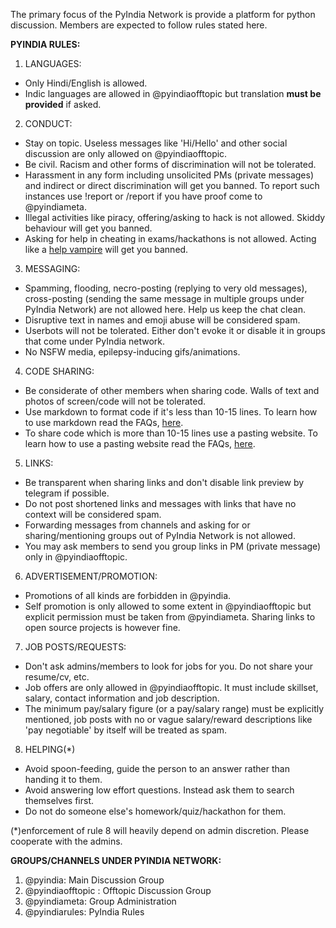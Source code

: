 The primary focus of the PyIndia Network is provide a platform for python discussion. Members are expected to follow rules stated here. 

**PYINDIA RULES:**

1. LANGUAGES:
  - Only Hindi/English is allowed.
  - Indic languages are allowed in @pyindiaofftopic but translation **must be provided** if asked.

2. CONDUCT:
  - Stay on topic. Useless messages like 'Hi/Hello' and other social discussion are only allowed on @pyindiaofftopic.
  - Be civil. Racism and other forms of discrimination will not be tolerated.
  - Harassment in any form including unsolicited PMs (private messages) and indirect or direct discrimination will get you banned. To report such instances use !report or /report if you have proof come to @pyindiameta.
  - Illegal activities like piracy, offering/asking to hack is not allowed. Skiddy behaviour will get you banned.
  - Asking for help in cheating in exams/hackathons is not allowed. Acting like a [help vampire](https://slash7.com/2006/12/22/vampires/) will get you banned. 

3. MESSAGING:
  - Spamming, flooding, necro-posting (replying to very old messages), cross-posting (sending the same message in multiple groups under PyIndia Network) are not allowed here. Help us keep the chat clean.
  - Disruptive text in names and emoji abuse will be considered spam.
  - Userbots will not be tolerated. Either don't evoke it or disable it in groups that come under PyIndia network.
  - No NSFW media, epilepsy-inducing gifs/animations.

4. CODE SHARING:
  - Be considerate of other members when sharing code. Walls of text and photos of screen/code will not be tolerated.
  - Use markdown to format code if it's less than 10-15 lines. To learn how to use markdown read the FAQs, [here](LINKNEEDED!!!).
  - To share code which is more than 10-15 lines use a pasting website. To learn how to use a pasting website read the FAQs, [here](LINKNEEDED!!!).

5. LINKS:
  - Be transparent when sharing links and don't disable link preview by telegram if possible.
  - Do not post shortened links and messages with links that have no context will be considered spam.
  - Forwarding messages from channels and asking for or sharing/mentioning groups out of PyIndia Network is not allowed.
  - You may ask members to send you group links in PM (private message) only in @pyindiaofftopic.

6. ADVERTISEMENT/PROMOTION:
  - Promotions of all kinds are forbidden in @pyindia.
  - Self promotion is only allowed to some extent in @pyindiaofftopic but explicit permission must be taken from @pyindiameta. Sharing links to open source projects is however fine.

7. JOB POSTS/REQUESTS:
  - Don't ask admins/members to look for jobs for you. Do not share your resume/cv, etc.
  - Job offers are only allowed in @pyindiaofftopic. It must include skillset, salary, contact information and job description.
  - The minimum pay/salary figure (or a pay/salary range) must be explicitly mentioned, job posts with no or vague salary/reward descriptions like 'pay negotiable' by itself will be treated as spam.

8. HELPING(*)
  - Avoid spoon-feeding, guide the person to an answer rather than handing it to them.
  - Avoid answering low effort questions. Instead ask them to search themselves first.
  - Do not do someone else's homework/quiz/hackathon for them. 

(*)enforcement of rule 8 will heavily depend on admin discretion. Please cooperate with the admins.

**GROUPS/CHANNELS UNDER PYINDIA NETWORK:**

1. @pyindia: Main Discussion Group
2. @pyindiaofftopic : Offtopic Discussion Group 
3. @pyindiameta: Group Administration
4. @pyindiarules: PyIndia Rules